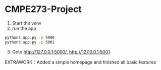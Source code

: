 # CMPE273-Project
1. Start the venv
2. run the app
```sh
python3 app.py -p 5000
python3 app.py -p 5001
```
3. Goto  http://127.0.0.1:5000/, http://127.0.0.1:5001

EXTRAWORK：Added a simple homepage and finished all basic features
